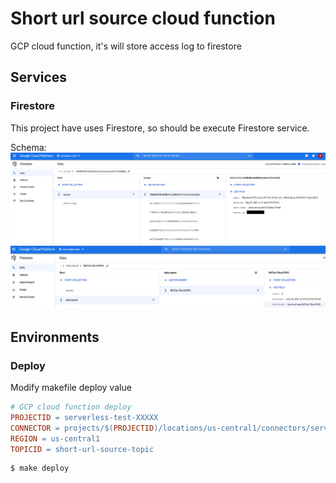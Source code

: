 # Short url source cloud function

GCP cloud function, it's will store access log to firestore

## Services

### Firestore

This project have uses Firestore, so should be execute Firestore service.  

Schema:  
![firestore_schema.png](images/firestore_schema.png)  
![firestore_schema_daily_report.png](images/firestore_schema_daily_report.png)  

## Environments
### Deploy

Modify makefile deploy value  

```makefile
# GCP cloud function deploy
PROJECTID = serverless-test-XXXXX
CONNECTOR = projects/$(PROJECTID)/locations/us-central1/connectors/serverless-connector
REGION = us-central1
TOPICID = short-url-source-topic
```

```cmd
$ make deploy
```
